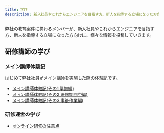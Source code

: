 ```yaml
---
title: 学び
description: 新入社員やこれからエンジニアを目指す方、新人を指導する立場になった方向けの情報
---
```


弊社の教育案件に携わるメンバーが、新入社員やこれからエンジニアを目指す方、新人を指導する立場になった方向けに、様々な情報を投稿していきます。

## 研修講師の学び

### メイン講師体験記

はじめて弊社社員がメイン講師を実施した際の体験記です。

- [メイン講師体験記(その1 準備編)](/learning/main-teacher-experience_01/)
- [メイン講師体験記(その2 研修期間中編)](/learning/main-teacher-experience_02/)
- [メイン講師体験記(その3 事後作業編)](/learning/main-teacher-experience_03/)

### 研修運営の学び
- [オンライン研修の注意点](/learning/online-lecture-tips/)